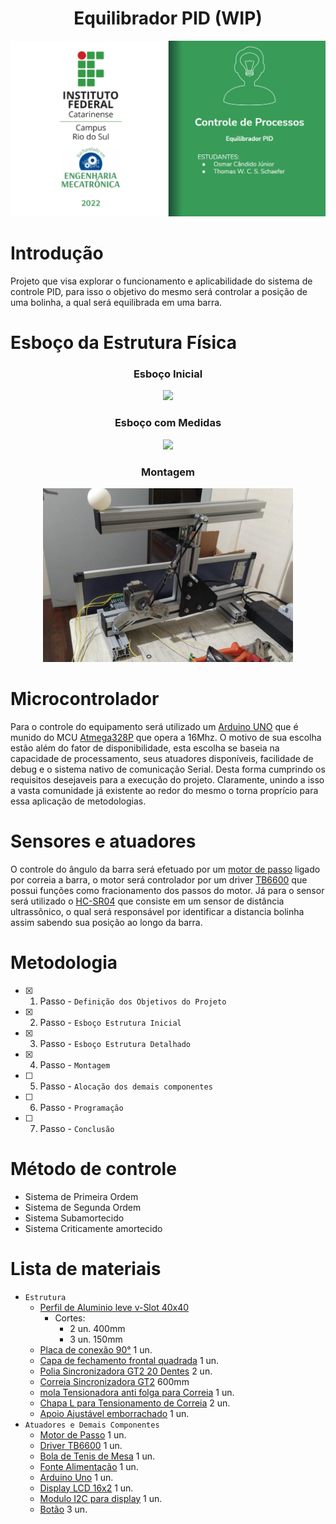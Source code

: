 <h1 align="center"> Equilibrador PID (WIP) </h1>

![ALOW](Imagens/Logo.PNG)

# Introdução
Projeto que visa explorar o funcionamento e aplicabilidade do sistema de controle PID, para isso o objetivo do mesmo será controlar a posição de uma bolinha, a qual será equilibrada em uma barra.

# Esboço da Estrutura Física
<div align="center">  
  <h3>Esboço Inicial</h3>
  <img src="https://github.com/osmar-candido/Equilibrador-PID/blob/32d471ab13c34fbf4f6023804e4090dc3f51ee7b/Imagens/Esbo%C3%A7oSemMedidas.jpg" width="400">
  
  <h3>Esboço com Medidas</h3>
  <img src="https://github.com/osmar-candido/Equilibrador-PID/blob/32d471ab13c34fbf4f6023804e4090dc3f51ee7b/Imagens/Esbo%C3%A7oComMedidas.jpg" width="400">
  
  <h3 aling="left">Montagem</h3>
  <img src="https://github.com/osmar-candido/Equilibrador-PID/blob/73b7af5404ce1d5f0cc2963a7992429d506e0d20/Imagens/MontagemInicial.jpg" width="400">
</div>

# Microcontrolador
Para o controle do equipamento será utilizado um [Arduino UNO](https://store-usa.arduino.cc/products/arduino-uno-rev3?selectedStore=us) que é munido do MCU [Atmega328P](https://pdf1.alldatasheet.com/datasheet-pdf/view/241077/ATMEL/ATMEGA328P.html) que opera a 16Mhz. 
O motivo de sua escolha estão além do fator de disponibilidade, esta escolha se baseia na capacidade de processamento, seus atuadores disponíveis, facilidade de debug e o sistema nativo de comunicação Serial. Desta forma cumprindo os requisitos desejaveis para a execução do projeto. Claramente, unindo a isso a vasta comunidade já existente ao redor do mesmo o torna proprício para essa aplicação de metodologias.

# Sensores e atuadores
O controle do ângulo da barra será efetuado por um [motor de passo](https://documents.pub/document/23km-c051-07v.html) ligado por correia a barra, o motor será controlador por um driver [TB6600](https://www.mcielectronics.cl/website_MCI/static/documents/TB6600_data_sheet.pdf) que possui funções como fracionamento dos passos do motor.
Já para o sensor será utilizado o [HC-SR04](https://storage.googleapis.com/baudaeletronicadatasheet/HC-SR04.pdf) que consiste em um sensor de distância ultrassônico, o qual será responsável por identificar a distancia bolinha assim sabendo sua posição ao longo da barra.

# Metodologia
- [x] 1. Passo - `Definição dos Objetivos do Projeto`
- [x] 2. Passo - `Esboço Estrutura Inicial`
- [x] 3. Passo - `Esboço Estrutura Detalhado`
- [x] 4. Passo - `Montagem`
- [ ] 5. Passo - `Alocação dos demais componentes`
- [ ] 6. Passo - `Programação`
- [ ] 7. Passo - `Conclusão`

# Método de controle
- Sistema de Primeira Ordem
- Sistema de Segunda Ordem
- Sistema Subamortecido
- Sistema Criticamente amortecido

# Lista de materiais
 - `Estrutura`
   - [Perfil de Aluminio leve v-Slot 40x40](https://loja.forsetisolucoes.com.br/perfil-estrutural-em-aluminio-40x40-basico-canal-8-t-slot-tslot)
     - Cortes: 
       -  2 un. 400mm
       -  3 un. 150mm
   - [Placa de conexão 90°](https://loja.forsetisolucoes.com.br/placa-de-conexao-montagem-90-graus-para-perfil-estrutural-em-aluminio) 1 un.
   - [Capa de fechamento frontal quadrada](https://loja.forsetisolucoes.com.br/capa-de-fechamento-frontal-quadrada-preta-para-perfil-estrutural-em-aluminio) 1 un.
   - [Polia Sincronizadora GT2 20 Dentes](https://loja.forsetisolucoes.com.br/polia-sincronizadora-gt2-em-aluminio-com-20-dentes) 2 un.
   - [Correia Sincronizadora GT2](https://loja.forsetisolucoes.com.br/correia-sincronizadora-gt2-aberta) 600mm
   - [mola Tensionadora anti folga para Correia](https://loja.forsetisolucoes.com.br/mola-tensionadora-anti-folga-para-correia-6mm) 1 un.
   - [Chapa L para Tensionamento de Correia](https://loja.forsetisolucoes.com.br/chapa-l-para-tensionamento-de-correias-gt2-5mm-e-6mm) 2 un.
   - [Apoio Ajustável emborrachado](https://www.loja.forsetisolucoes.com.br/pe-nivelador-articulado-reforcado-em-aco-rexroth) 1 un.
 - `Atuadores e Demais Componentes`
   - [Motor de Passo](https://www.saravati.com.br/motor-de-passo-nema-23-7-kgfcm-14a?utm_source=Site&utm_medium=GoogleMerchant&utm_campaign=GoogleMerchant) 1 un.
   - [Driver TB6600](https://www.piscaled.com.br/driver-motor-passo-tb67s109aftg-35a-similar-tb6600?utm_source=Site&utm_medium=GoogleMerchant&utm_campaign=GoogleMerchant&gclid=CjwKCAjwj42UBhAAEiwACIhADj5mEDsMmJBUuQFbbl36qDpT28BylLcsfpUleVGSf7WymHHi6qtKFRoCSRQQAvD_BwE) 1 un.  
   - [Bola de Tenis de Mesa](https://www.google.com/search?q=bola+tenis+de+mesa&rlz=1C1FCXM_pt-PTBR999BR999&sxsrf=ALiCzsb4lQUk771blU6INnRFCYrKUPQpnQ%3A1652788022816&ei=NouDYvXGMaCH5OUPyOq48Aw) 1 un.  
   - [Fonte Alimentação]() 1 un.  
   - [Arduino Uno]() 1 un.  
   - [Display LCD 16x2]() 1 un.  
   - [Modulo I2C para display]() 1 un.  
   - [Botão](https://pt.aliexpress.com/item/1005001865063570.html?spm=a2g0o.productlist.0.0.30387d35B8lVv0&algo_pvid=47c8a6da-a321-4caf-8b6b-58afc68bd679&algo_exp_id=47c8a6da-a321-4caf-8b6b-58afc68bd679-28&pdp_ext_f=%7B%22sku_id%22%3A%2212000017981726696%22%7D&pdp_npi=2%40dis%21BRL%21%2140.34%21%21%21%21%21%400bb0622c16521390021906905e5017%2112000017981726696%21sea) 3 un.  
